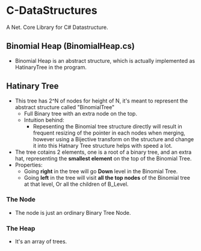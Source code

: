 # C-DataStructures
A Net. Core Library for C# Datastructure. 



## Binomial Heap (BinomialHeap.cs)
- Binomial Heap is an abstract structure, which is actually implemented as 
HatinaryTree in the program.
## Hatinary Tree
- This tree has 2^N of nodes for height of N, it's meant to represent the 
abstract structure called "BinomialTree"
    - Full Binary tree with an extra node on the top. 
    - Intuition behind: 
      - Repesenting the Binomial tree structure directly will result in 
      frequent resizing of the pointer in each nodes when merging, however
      using a Bijective transform on the structure and change it into this 
      Hatnary Tree structure helps with speed a lot. 
- The tree cotains 2 elements, one is a root of a binary tree, and an extra
hat, representing the **smallest element** on the top of the Binomial Tree. 
- Properties: 
  - Going **right** in the tree will go **Down** level in the Binomial Tree. 
  - Going **left** in the tree will visit **all the top nodes** of the Binomial 
  tree at that level, Or all the children of B_Level. 

### The Node
- The node is just an ordinary Binary Tree Node.    

### The Heap
- It's an array of trees. 